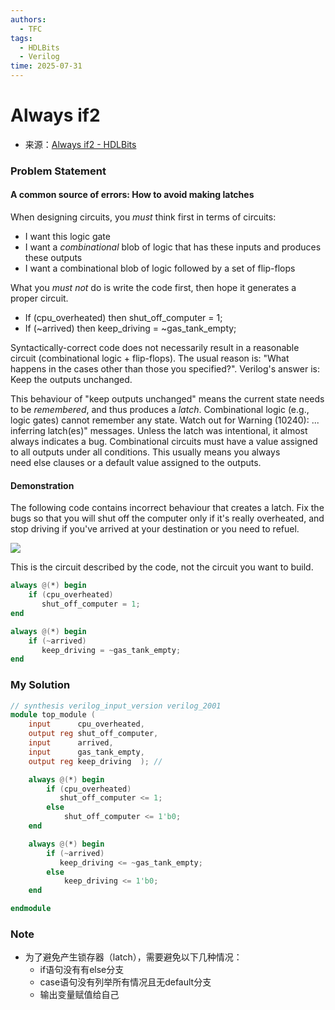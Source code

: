 ```yaml
---
authors:
  - TFC
tags:
  - HDLBits
  - Verilog
time: 2025-07-31
---
```


# Always if2
- 来源：[Always if2 - HDLBits](https://hdlbits.01xz.net/wiki/Always_if2)

### Problem Statement
#### A common source of errors: How to avoid making latches

When designing circuits, you _must_ think first in terms of circuits:

- I want this logic gate
- I want a _combinational_ blob of logic that has these inputs and produces these outputs
- I want a combinational blob of logic followed by a set of flip-flops

What you _must not_ do is write the code first, then hope it generates a proper circuit.

- If (cpu_overheated) then shut_off_computer = 1;
- If (~arrived) then keep_driving = ~gas_tank_empty;

Syntactically-correct code does not necessarily result in a reasonable circuit (combinational logic + flip-flops). The usual reason is: "What happens in the cases other than those you specified?". Verilog's answer is: Keep the outputs unchanged.

This behaviour of "keep outputs unchanged" means the current state needs to be _remembered_, and thus produces a _latch_. Combinational logic (e.g., logic gates) cannot remember any state. Watch out for Warning (10240): ... inferring latch(es)" messages. Unless the latch was intentional, it almost always indicates a bug. Combinational circuits must have a value assigned to all outputs under all conditions. This usually means you always need else clauses or a default value assigned to the outputs.

#### Demonstration

The following code contains incorrect behaviour that creates a latch. Fix the bugs so that you will shut off the computer only if it's really overheated, and stop driving if you've arrived at your destination or you need to refuel.

  

[![](https://hdlbits.01xz.net/mw/images/d/d1/Always_if2.png)](https://hdlbits.01xz.net/wiki/File:Always_if2.png)

This is the circuit described by the code, not the circuit you want to build.
```verilog
always @(*) begin
    if (cpu_overheated)
       shut_off_computer = 1;
end

always @(*) begin
    if (~arrived)
       keep_driving = ~gas_tank_empty;
end
```

### My Solution

```Verilog
// synthesis verilog_input_version verilog_2001
module top_module (
    input      cpu_overheated,
    output reg shut_off_computer,
    input      arrived,
    input      gas_tank_empty,
    output reg keep_driving  ); //

    always @(*) begin
        if (cpu_overheated)
           shut_off_computer <= 1;
        else
            shut_off_computer <= 1'b0;
    end

    always @(*) begin
        if (~arrived)
           keep_driving <= ~gas_tank_empty;
        else
            keep_driving <= 1'b0;
    end

endmodule
```

### Note
- 为了避免产生锁存器（latch），需要避免以下几种情况：
	- if语句没有有else分支
	- case语句没有列举所有情况且无default分支
	- 输出变量赋值给自己